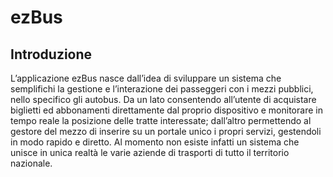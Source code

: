 # ezBus

Introduzione
------------
L’applicazione ezBus nasce dall’idea di sviluppare un sistema che semplifichi la gestione e l’interazione dei passeggeri con i mezzi pubblici, nello specifico gli autobus. Da un lato consentendo all’utente di acquistare biglietti ed abbonamenti direttamente dal proprio dispositivo e monitorare in tempo reale la posizione delle tratte interessate; dall’altro permettendo al gestore del mezzo di inserire su un portale unico i propri servizi, gestendoli in modo rapido e diretto. Al momento non esiste infatti un sistema che unisce in unica realtà le varie aziende di trasporti di tutto il territorio nazionale.
